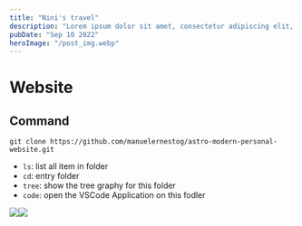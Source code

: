 ```yaml
---
title: "Nini's travel"
description: "Lorem ipsum dolor sit amet, consectetur adipiscing elit, sed do eiusmod tempor incididunt ut labore et dolore magna aliqua."
pubDate: "Sep 10 2022"
heroImage: "/post_img.webp"
---
```


# Website

## Command 
```
git clone https://github.com/manuelernestog/astro-modern-personal-website.git
```

- `ls`: list all item in folder
- `cd`: entry folder
- `tree`: show the tree graphy for this folder
- `code`: open the VSCode Application on this fodler

![](https://i.imgur.com/QmmzapD.jpg)![](https://i.imgur.com/QmmzapD.jpg)

